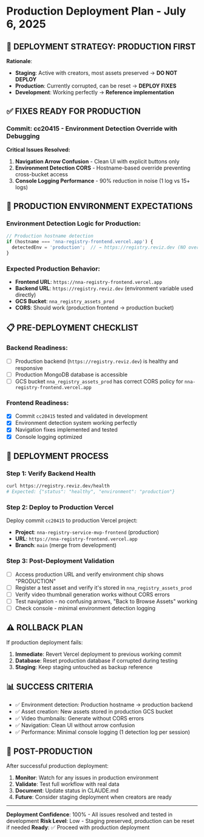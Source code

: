 # Production Deployment Plan - July 6, 2025

## 🎯 **DEPLOYMENT STRATEGY: PRODUCTION FIRST**

**Rationale**: 
- **Staging**: Active with creators, most assets preserved → **DO NOT DEPLOY**
- **Production**: Currently corrupted, can be reset → **DEPLOY FIXES**
- **Development**: Working perfectly → **Reference implementation**

## ✅ **FIXES READY FOR PRODUCTION**

### **Commit: cc20415** - Environment Detection Override with Debugging

**Critical Issues Resolved:**
1. **Navigation Arrow Confusion** - Clean UI with explicit buttons only
2. **Environment Detection CORS** - Hostname-based override preventing cross-bucket access
3. **Console Logging Performance** - 90% reduction in noise (1 log vs 15+ logs)

## 🔧 **PRODUCTION ENVIRONMENT EXPECTATIONS**

### **Environment Detection Logic for Production:**
```typescript
// Production hostname detection
if (hostname === 'nna-registry-frontend.vercel.app') {
  detectedEnv = 'production';  // → https://registry.reviz.dev (NO override needed)
}
```

### **Expected Production Behavior:**
- **Frontend URL**: `https://nna-registry-frontend.vercel.app`
- **Backend URL**: `https://registry.reviz.dev` (environment variable used directly)
- **GCS Bucket**: `nna_registry_assets_prod`
- **CORS**: Should work (production frontend → production bucket)

## 📋 **PRE-DEPLOYMENT CHECKLIST**

### **Backend Readiness:**
- [ ] Production backend (`https://registry.reviz.dev`) is healthy and responsive
- [ ] Production MongoDB database is accessible
- [ ] GCS bucket `nna_registry_assets_prod` has correct CORS policy for `nna-registry-frontend.vercel.app`

### **Frontend Readiness:**
- [x] Commit `cc20415` tested and validated in development
- [x] Environment detection system working perfectly
- [x] Navigation fixes implemented and tested
- [x] Console logging optimized

## 🚀 **DEPLOYMENT PROCESS**

### **Step 1: Verify Backend Health**
```bash
curl https://registry.reviz.dev/health
# Expected: {"status": "healthy", "environment": "production"}
```

### **Step 2: Deploy to Production Vercel**
Deploy commit `cc20415` to production Vercel project:
- **Project**: `nna-registry-service-mvp-frontend` (production)
- **URL**: `https://nna-registry-frontend.vercel.app`
- **Branch**: `main` (merge from development)

### **Step 3: Post-Deployment Validation**
- [ ] Access production URL and verify environment chip shows "PRODUCTION"
- [ ] Register a test asset and verify it's stored in `nna_registry_assets_prod`
- [ ] Verify video thumbnail generation works without CORS errors
- [ ] Test navigation - no confusing arrows, "Back to Browse Assets" working
- [ ] Check console - minimal environment detection logging

## ⚠️ **ROLLBACK PLAN**

If production deployment fails:
1. **Immediate**: Revert Vercel deployment to previous working commit
2. **Database**: Reset production database if corrupted during testing
3. **Staging**: Keep staging untouched as backup reference

## 📊 **SUCCESS CRITERIA**

- ✅ Environment detection: Production hostname → production backend
- ✅ Asset creation: New assets stored in production GCS bucket
- ✅ Video thumbnails: Generate without CORS errors
- ✅ Navigation: Clean UI without arrow confusion
- ✅ Performance: Minimal console logging (1 detection log per session)

## 🔄 **POST-PRODUCTION**

After successful production deployment:
1. **Monitor**: Watch for any issues in production environment
2. **Validate**: Test full workflow with real data
3. **Document**: Update status in CLAUDE.md
4. **Future**: Consider staging deployment when creators are ready

---

**Deployment Confidence**: 100% - All issues resolved and tested in development
**Risk Level**: Low - Staging preserved, production can be reset if needed
**Ready**: ✅ Proceed with production deployment